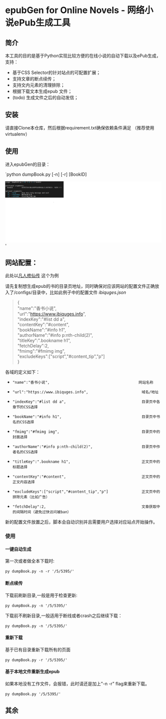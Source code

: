 # epubGen for Online Novels - 网络小说ePub生成工具

## 简介

本工具的目的是基于Python实现比较方便的在线小说的自动下载以及ePub生成，支持：

- 基于CSS Selector的针对站点的可配置扩展；
- 支持文章的断点续传；
- 支持文内元素的清理排除；
- 根据下载文本生成epub 文件；
- (todo) 生成文件之后的自动发信；


## 安装

请直接Clone本仓库，然后根据requirement.txt确保依赖条件满足 （推荐使用virtualenv）


## 使用

进入epubGen的目录：

`python dumpBook.py [-n] [-r] [BookID]

![readme.png](https://github.com/shinemoon/epubGen/blob/main/readme.png?raw=true)'

## 网站配置：

此处以[凡人修仙传](https://www.ibiquges.org/5/5395/) 这个为例

请先复制想生成epub的书的目录页地址，同时确保对应该网站的配置文件正确放入了/configs/目录中，比如此例子中的配置文件 *ibiquges.json*

 
> {     
>     "name":"香书小说",       
>     "url":"https://www.ibiquges.info",     
>     "indexKey":"#list dd a",     
>     "contentKey":"#content",     
>     "bookName":"#info h1",     
>     "authorName":"#info p:nth-child(2)",     
>     "titleKey":".bookname h1",     
>     "fetchDelay":2,     
>     "fmimg":"#fmimg img",     
>     "excludeKeys":["script","#content_tip","p"]     
> }     

各域的定义如下：

-     "name":"香书小说",                                        网站名称
-     "url":"https://www.ibiquges.info",                        域名/地址
-     "indexKey":"#list dd a",                                  目录页中各章节的CSS选择
-     "bookName":"#info h1",                                    目录页中书名的CSS选择
-     "fmimg":"#fmimg img",                                     目录页中的封面选择
-     "authorName":"#info p:nth-child(2)",                      目录页中作者名的CSS选择
-     "titleKey":".bookname h1",                                正文页中的标题选择
-     "contentKey":"#content",                                  正文页中的正文内容选择
-     "excludeKeys":["script","#content_tip","p"]               正文页中的排除元素（比如广告）
-     "fetchDelay":2,                                           文章获取中的间隔时间（避免过快访问被ban）


新的配置文件放置之后，脚本会自动识别并且需要用户选择对应站点开始操作。


### 使用 

#### 一键自动生成

第一次或者做全本下载时: 

`py dumpBook.py -n -r '/5/5395/'`


#### 断点续传

下载前刷新目录,一般是用于检查更新:

`py dumpBook.py -n '/5/5395/'`

下载前不刷新目录,一般适用于断线或者crash之后继续下载：

`py dumpBook.py -n '/5/5395/'`


#### 重新下载

基于已有目录重新下载所有的页面

`py dumpBook.py -r '/5/5395/'`


#### 基于本地文件重新生成epub

如果本地没有工作文件，会报错，此时请还是加上"-n -r" flag来重新下载。

`py dumpBook.py '/5/5395/'`


## 其余


